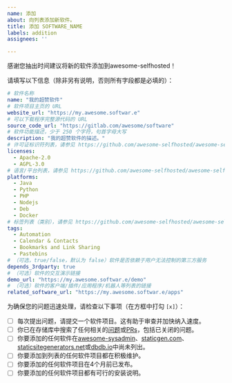 ```yaml
---
name: 添加
about: 向列表添加新软件。
title: 添加 SOFTWARE_NAME
labels: addition
assignees: ''

---
```


感谢您抽出时间建议将新的软件添加到awesome-selfhosted！ 

请填写以下信息（除非另有说明，否则所有字段都是必填的）：


```yaml
# 软件名称
name: "我的超赞软件"
# 软件项目主页的 URL
website_url: "https://my.awesome.softwar.e"
# 可以下载程序完整源代码的 URL
source_code_url: "https://gitlab.com/awesome/software"
# 软件功能描述，少于 250 个字符，句首字母大写
description: "我的超赞软件的描述。"
# 许可证标识符列表，请参见 https://github.com/awesome-selfhosted/awesome-selfhosted-data/blob/master/licenses.yml 获取完整的许可证列表
licenses:
  - Apache-2.0
  - AGPL-3.0
# 语言/平台列表，请参见 https://github.com/awesome-selfhosted/awesome-selfhosted-data/tree/master/platforms 获取完整的平台列表
platforms:
  - Java
  - Python
  - PHP
  - Nodejs
  - Deb
  - Docker
# 标签列表（类别），请参见 https://github.com/awesome-selfhosted/awesome-selfhosted-data/tree/master/tags 获取完整的标签列表
tags:
  - Automation
  - Calendar & Contacts
  - Bookmarks and Link Sharing
  - Pastebins
# （可选，true/false，默认为 false）软件是否依赖于用户无法控制的第三方服务
depends_3rdparty: true
# （可选）软件的交互演示链接
demo_url: "https://my.awesome.softwar.e/demo"
# （可选）软件的客户端/插件/应用程序/机器人等列表的链接
related_software_url: "https://my.awesome.softwar.e/apps"

```

为确保您的问题迅速处理，请检查以下事项（在方框中打勾 `[x]`）：

- [ ] 每次提出问题，请提交一个软件项目。这有助于审查并加快纳入速度。
- [ ] 你已在存储库中搜索了任何相关的[问题](https://github.com/awesome-selfhosted/awesome-selfhosted-data/issues)或[PRs](https://github.com/awesome-selfhosted/awesome-selfhosted-data/pulls)，包括已关闭的问题。
- [ ] 你要添加的任何软件在[awesome-sysadmin](https://github.com/n1trux/awesome-sysadmin)、[staticgen.com](https://www.staticgen.com/)、[staticsitegenerators.net](https://staticsitegenerators.net/)或[dbdb.io](https://dbdb.io/browse)中尚未列出。
- [ ] 你要添加到列表的任何软件项目都在积极维护。
- [ ] 你要添加的任何软件项目在4个月前已发布。
- [ ] 你要添加的任何软件项目都有可行的安装说明。
